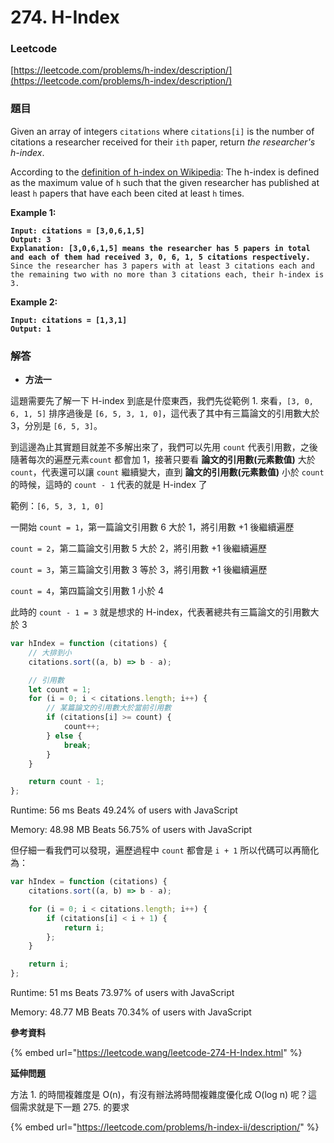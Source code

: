 # 274. H-Index

### Leetcode

[https://leetcode.com/problems/h-index/description/](https://leetcode.com/problems/h-index/description/)

### 題目

Given an array of integers `citations` where `citations[i]` is the number of citations a researcher received for their `ith` paper, return _the researcher's h-index_.

According to the [definition of h-index on Wikipedia](https://en.wikipedia.org/wiki/H-index): The h-index is defined as the maximum value of `h` such that the given researcher has published at least `h` papers that have each been cited at least `h` times.

&#x20;

**Example 1:**

<pre><code><strong>Input: citations = [3,0,6,1,5]
</strong><strong>Output: 3
</strong><strong>Explanation: [3,0,6,1,5] means the researcher has 5 papers in total and each of them had received 3, 0, 6, 1, 5 citations respectively.
</strong>Since the researcher has 3 papers with at least 3 citations each and the remaining two with no more than 3 citations each, their h-index is 3.
</code></pre>

**Example 2:**

<pre><code><strong>Input: citations = [1,3,1]
</strong><strong>Output: 1
</strong></code></pre>

### 解答 <a href="#ti-jie" id="ti-jie"></a>

* **方法一**

這題需要先了解一下 H-index 到底是什麼東西，我們先從範例 1. 來看，`[3, 0, 6, 1, 5]` 排序過後是 `[6, 5, 3, 1, 0]`，這代表了其中有三篇論文的引用數大於 3，分別是 `[6, 5, 3]`。

到這邊為止其實題目就差不多解出來了，我們可以先用 `count` 代表引用數，之後隨著每次的遍歷元素`count` 都會加 1，接著只要看 **論文的引用數(元素數值)** 大於 `count`，代表還可以讓 `count` 繼續變大，直到 **論文的引用數(元素數值)** 小於 `count` 的時候，這時的 `count - 1` 代表的就是 H-index 了

範例：`[6, 5, 3, 1, 0]`

一開始 `count = 1`，第一篇論文引用數 6 大於 1，將引用數 +1 後繼續遍歷

`count = 2`，第二篇論文引用數 5 大於 2，將引用數 +1 後繼續遍歷

`count = 3`，第三篇論文引用數 3 等於 3，將引用數 +1 後繼續遍歷

`count = 4`，第四篇論文引用數 1 小於 4&#x20;

此時的 `count - 1 = 3` 就是想求的 H-index，代表著總共有三篇論文的引用數大於 3

```javascript
var hIndex = function (citations) {
    // 大排到小
    citations.sort((a, b) => b - a);

    // 引用數
    let count = 1;
    for (i = 0; i < citations.length; i++) {
        // 某篇論文的引用數大於當前引用數
        if (citations[i] >= count) {
            count++;
        } else {
            break;
        }
    }

    return count - 1;
};
```

Runtime: 56 ms Beats 49.24% of users with JavaScript

Memory: 48.98 MB Beats 56.75% of users with JavaScript

但仔細一看我們可以發現，遍歷過程中 `count` 都會是 `i + 1` 所以代碼可以再簡化為：

```javascript
var hIndex = function (citations) {
    citations.sort((a, b) => b - a);

    for (i = 0; i < citations.length; i++) {
        if (citations[i] < i + 1) {
            return i;
        };
    }

    return i;
};
```

Runtime: 51 ms Beats 73.97% of users with JavaScript

Memory: 48.77 MB Beats 70.34% of users with JavaScript

**參考資料**

{% embed url="https://leetcode.wang/leetcode-274-H-Index.html" %}

**延伸問題**

方法 1. 的時間複雜度是 O(n)，有沒有辦法將時間複雜度優化成 O(log n) 呢？這個需求就是下一題 275. 的要求

{% embed url="https://leetcode.com/problems/h-index-ii/description/" %}
